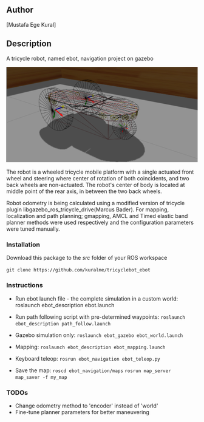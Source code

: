## **Author**
[Mustafa Ege Kural]

## **Description**
A tricycle robot, named ebot, navigation project on gazebo

<p align="center">
 <img src="./images/robot_joints.png">
</p>

The robot is a wheeled tricycle mobile platform with a single actuated front wheel and steering where center of rotation of both coincidents, and two back wheels are non-actuated. The robot's center of body is located at middle point of the rear axis, in between the two back wheels.

Robot odometry is being calculated using a modified version of tricycle plugin libgazebo_ros_tricycle_drive(Marcus Bader). For mapping, localization and path planning; gmapping, AMCL and Timed elastic band planner methods were used respectively and the configuration parameters were tuned manually.

### **Installation** 
Download this package to the _src_ folder of your ROS workspace

```git clone https://github.com/kuralme/tricyclebot_ebot```


### **Instructions**
- Run ebot launch file - the complete simulation in a custom world:
roslaunch ebot_description ebot.launch

- Run path following script with pre-determined waypoints:
```roslaunch ebot_description path_follow.launch```


- Gazebo simulation only:
```roslaunch ebot_gazebo ebot_world.launch```

- Mapping:
```roslaunch ebot_description ebot_mapping.launch```

- Keyboard teleop:
```rosrun ebot_navigation ebot_teleop.py```

- Save the map:
```roscd ebot_navigation/maps```
```rosrun map_server map_saver -f my_map```



### TODOs ###

- Change odometry method to 'encoder' instead of 'world'
- Fine-tune planner parameters for better maneuvering
